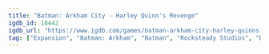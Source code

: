 ```yaml
---
title: "Batman: Arkham City - Harley Quinn's Revenge"
igdb_id: 18442
igdb_url: "https://www.igdb.com/games/batman-arkham-city-harley-quinns-revenge"
tag: ["Expansion", "Batman: Arkham", "Batman", "Rocksteady Studios", "DC Entertainment", "Warner Bros. Entertainment Inc.", "Hack and slash/Beat 'em up", "Adventure", "Single player", "Third person", "Action", "Stealth"]
---
```

